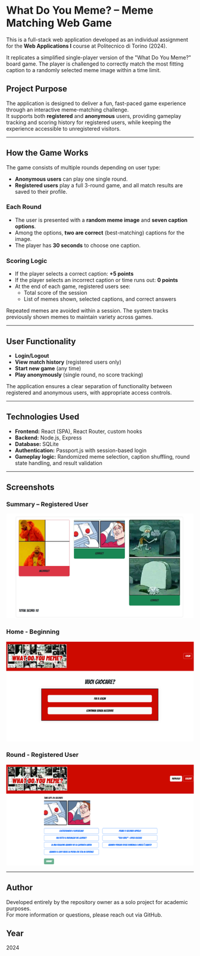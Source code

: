 # What Do You Meme? – Meme Matching Web Game

This is a full-stack web application developed as an individual assignment for the **Web Applications I** course at Politecnico di Torino (2024).

It replicates a simplified single-player version of the "What Do You Meme?" board game. The player is challenged to correctly match the most fitting caption to a randomly selected meme image within a time limit.

## Project Purpose

The application is designed to deliver a fun, fast-paced game experience through an interactive meme-matching challenge.  
It supports both **registered** and **anonymous** users, providing gameplay tracking and scoring history for registered users, while keeping the experience accessible to unregistered visitors.

---

## How the Game Works

The game consists of multiple rounds depending on user type:

- **Anonymous users** can play one single round.
- **Registered users** play a full 3-round game, and all match results are saved to their profile.

### Each Round

- The user is presented with a **random meme image** and **seven caption options**.
- Among the options, **two are correct** (best-matching) captions for the image.
- The player has **30 seconds** to choose one caption.

### Scoring Logic

- If the player selects a correct caption: **+5 points**
- If the player selects an incorrect caption or time runs out: **0 points**
- At the end of each game, registered users see:
  - Total score of the session
  - List of memes shown, selected captions, and correct answers

Repeated memes are avoided within a session. The system tracks previously shown memes to maintain variety across games.

---

## User Functionality

- **Login/Logout**
- **View match history** (registered users only)
- **Start new game** (any time)
- **Play anonymously** (single round, no score tracking)

The application ensures a clear separation of functionality between registered and anonymous users, with appropriate access controls.

---

## Technologies Used

- **Frontend:** React (SPA), React Router, custom hooks
- **Backend:** Node.js, Express
- **Database:** SQLite
- **Authentication:** Passport.js with session-based login
- **Gameplay logic:** Randomized meme selection, caption shuffling, round state handling, and result validation

---

## Screenshots

### Summary – Registered User

![Meme Round 1](./image1.png)

### Home - Beginning

![Game Summary](./image2.png)

### Round - Registered User

![Match History](./image3.png)

---

## Author

Developed entirely by the repository owner as a solo project for academic purposes.  
For more information or questions, please reach out via GitHub.

## Year
2024

